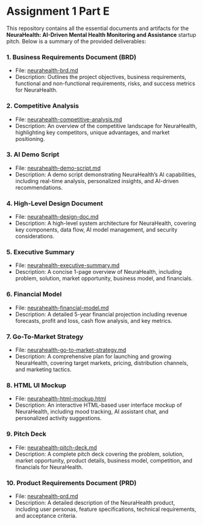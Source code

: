 # Assignment 1 Part E
This repository contains all the essential documents and artifacts for the **NeuraHealth: AI-Driven Mental Health Monitoring and Assistance** startup pitch. Below is a summary of the provided deliverables:

### 1. **Business Requirements Document (BRD)**
   - File: [neurahealth-brd.md](./neurahealth-brd.md)
   - Description: Outlines the project objectives, business requirements, functional and non-functional requirements, risks, and success metrics for NeuraHealth.

### 2. **Competitive Analysis**
   - File: [neurahealth-competitive-analysis.md](./neurahealth-competitive-analysis.md)
   - Description: An overview of the competitive landscape for NeuraHealth, highlighting key competitors, unique advantages, and market positioning.

### 3. **AI Demo Script**
   - File: [neurahealth-demo-script.md](./neurahealth-demo-script.md)
   - Description: A demo script demonstrating NeuraHealth’s AI capabilities, including real-time analysis, personalized insights, and AI-driven recommendations.

### 4. **High-Level Design Document**
   - File: [neurahealth-design-doc.md](./neurahealth-design-doc.md)
   - Description: A high-level system architecture for NeuraHealth, covering key components, data flow, AI model management, and security considerations.

### 5. **Executive Summary**
   - File: [neurahealth-executive-summary.md](./neurahealth-executive-summary.md)
   - Description: A concise 1-page overview of NeuraHealth, including problem, solution, market opportunity, business model, and financials.

### 6. **Financial Model**
   - File: [neurahealth-financial-model.md](./neurahealth-financial-model.md)
   - Description: A detailed 5-year financial projection including revenue forecasts, profit and loss, cash flow analysis, and key metrics.

### 7. **Go-To-Market Strategy**
   - File: [neurahealth-go-to-market-strategy.md](./neurahealth-go-to-market-strategy.md)
   - Description: A comprehensive plan for launching and growing NeuraHealth, covering target markets, pricing, distribution channels, and marketing tactics.

### 8. **HTML UI Mockup**
   - File: [neurahealth-html-mockup.html](./neurahealth-html-mockup.html)
   - Description: An interactive HTML-based user interface mockup of NeuraHealth, including mood tracking, AI assistant chat, and personalized activity suggestions.

### 9. **Pitch Deck**
   - File: [neurahealth-pitch-deck.md](./neurahealth-pitch-deck.md)
   - Description: A complete pitch deck covering the problem, solution, market opportunity, product details, business model, competition, and financials for NeuraHealth.

### 10. **Product Requirements Document (PRD)**
   - File: [neurahealth-prd.md](./neurahealth-prd.md)
   - Description: A detailed description of the NeuraHealth product, including user personas, feature specifications, technical requirements, and acceptance criteria.

